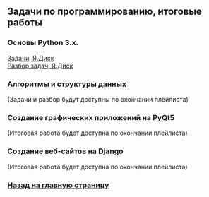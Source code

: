 ## Задачи по программированию, итоговые работы
### Основы Python 3.x.
<a href="https://disk.yandex.ru/i/fM-f0nzwtLZHUA">Задачи, Я.Диск</a><br>
<a href="https://disk.yandex.ru/i/KDUUWhmFPQFv9w">Разбор задач, Я.Диск</a>
### Алгоритмы и структуры данных
(Задачи и разбор будут доступны по окончании плейлиста)
### Создание графических приложений на PyQt5
(Итоговая работа будет доступна по окончании плейлиста)
### Создание веб-сайтов на Django
(Итоговая работа будет доступна по окончании плейлиста)
### <a href="/">Назад на главную страницу</a>
